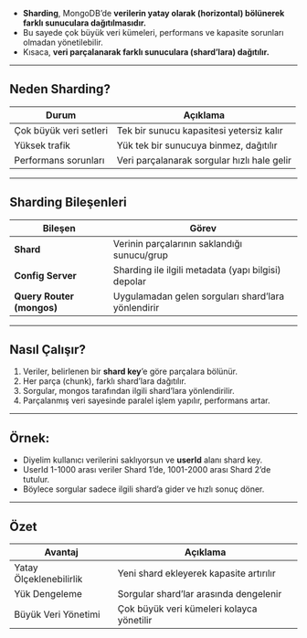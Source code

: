 
- **Sharding**, MongoDB’de **verilerin yatay olarak (horizontal) bölünerek farklı sunuculara dağıtılmasıdır.**
- Bu sayede çok büyük veri kümeleri, performans ve kapasite sorunları olmadan yönetilebilir.
- Kısaca, **veri parçalanarak farklı sunuculara (shard’lara) dağıtılır.**

---

## Neden Sharding?

|Durum|Açıklama|
|---|---|
|Çok büyük veri setleri|Tek bir sunucu kapasitesi yetersiz kalır|
|Yüksek trafik|Yük tek bir sunucuya binmez, dağıtılır|
|Performans sorunları|Veri parçalanarak sorgular hızlı hale gelir|

---

## Sharding Bileşenleri

|Bileşen|Görev|
|---|---|
|**Shard**|Verinin parçalarının saklandığı sunucu/grup|
|**Config Server**|Sharding ile ilgili metadata (yapı bilgisi) depolar|
|**Query Router (mongos)**|Uygulamadan gelen sorguları shard’lara yönlendirir|

---

## Nasıl Çalışır?

1. Veriler, belirlenen bir **shard key**’e göre parçalara bölünür.
2. Her parça (chunk), farklı shard’lara dağıtılır.
3. Sorgular, mongos tarafından ilgili shard’lara yönlendirilir.
4. Parçalanmış veri sayesinde paralel işlem yapılır, performans artar.

---

## Örnek:

- Diyelim kullanıcı verilerini saklıyorsun ve **userId** alanı shard key.
- UserId 1-1000 arası veriler Shard 1’de, 1001-2000 arası Shard 2’de tutulur.
- Böylece sorgular sadece ilgili shard’a gider ve hızlı sonuç döner.

---

## Özet

|Avantaj|Açıklama|
|---|---|
|Yatay Ölçeklenebilirlik|Yeni shard ekleyerek kapasite artırılır|
|Yük Dengeleme|Sorgular shard’lar arasında dengelenir|
|Büyük Veri Yönetimi|Çok büyük veri kümeleri kolayca yönetilir|
